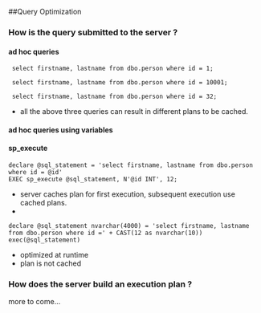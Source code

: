 ##Query Optimization

### How is the query submitted to the server ?

#### ad hoc queries
```
 select firstname, lastname from dbo.person where id = 1;
 
 select firstname, lastname from dbo.person where id = 10001;

 select firstname, lastname from dbo.person where id = 32;

```
- all the above three queries can result in different plans to be cached.

#### ad hoc queries using variables
 





#### sp_execute 

```
declare @sql_statement = 'select firstname, lastname from dbo.person where id = @id'
EXEC sp_execute @sql_statement, N'@id INT', 12;
```
 - server caches plan for first execution, subsequent execution use cached plans.
 - 
 
```
declare @sql_statement nvarchar(4000) = 'select firstname, lastname from dbo.person where id =' + CAST(12 as nvarchar(10))
exec(@sql_statement)
```
 - optimized at runtime
 - plan is not cached
 



### How does the server build an execution plan ?

more to come...
